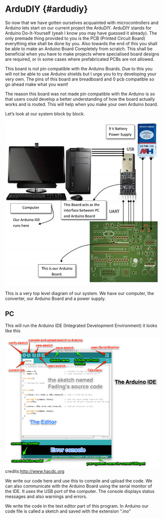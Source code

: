 # ArduDIY {#ardudiy}

So now that we have gotten ourselves acquainted with microcontrollers and Arduino lets start on our current project the ArduDIY. ArduDIY stands for Arduino Do-It-Yourself (yeah I know you may have guessed it already). The only premade thing provided to you is the PCB (Printed Circuit Board) everything else shall be done by you. Also towards the end of this you shall be able to make an Arduino Board Completely from scratch. This shall be beneficial when you have to make projects where specialised board designs are required, or in some cases where prefabricated PCBs are not allowed.

This board is not pin compatible with the Arduino Boards. Due to this you will not be able to use Arduino shields but I urge you to try developing your very own. The pins of this board are breadboard and 0 pcb compatible so go ahead make what you want!

The reason this board was not made pin compatible with the Arduino is so that users could develop a better understanding of how the board actually works and is routed. This will help when you make your own Arduino board.

Let’s look at our system block by block.


![](../assets/picture_35.png)



This is a very top level diagram of our system. We have our computer, the converter, our Arduino Board and a power supply.

## PC

This will run the Arduino IDE (Integrated Development Environment) it looks like this

![](../assets/picture_44.png)credits:http://www.hacdc.org

We write our code here and use this to compile and upload the code. We can also communicate with the Arduino Board using the serial monitor of the IDE. It uses the USB port of the computer. The console displays status messages and also warnings and errors.

We write the code in the text editor part of this program. In Arduino our code file is called a sketch and saved with the extension “.ino”
